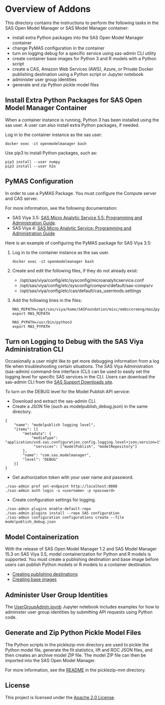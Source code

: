 # Overview of Addons
This directory contains the instructions to perform the following tasks in the SAS Open Model Manager or SAS Model Manager container:

* install extra Python packages into the SAS Open Model Manager container
* change PyMAS configuration in the container
* turn on logging debug for a specific service using sas-admin CLI utility
* create container base images for Python 3 and R models with a Python script
* create a CAS, Amazon Web Services (AWS), Azure, or Private Docker publishing destination using a Python script or Jupyter notebook
* administer user group identities
* generate and zip Python pickle model files

## Install Extra Python Packages for SAS Open Model Manager Container
When a container instance is running, Python 3 has been installed using the sas user. A user can also install extra Python packages, if needed.

Log in to the container instance as the sas user:
```
docker exec -it openmodelmanager bash
```
Use pip3 to install Python packages, such as:
```
pip3 install --user numpy
pip3 install --user h2o
```

## PyMAS Configuration
In order to use a PyMAS Package. You must configure the Compute server and CAS server. 

For more information, see the following documentation: 

* SAS Viya 3.5: [SAS Micro Analytic Service 5.5: Programming and Administration Guide](https://documentation.sas.com/?docsetId=masag&docsetTarget=titlepage.htm&docsetVersion=5.5).
* SAS Viya 4: [SAS Micro Analytic Service: Programming and Administration Guide](http://documentation.sas.com/?cdcId=mascdc&cdcVersion=default&docsetId=masag&docsetTarget=titlepage.htm)

Here is an example of configuring the PyMAS package for SAS Viya 3.5:

1. Log in to the container instance as the sas user.
   ```
   docker exec -it openmodelmanager bash
   ```

2. Create and edit the following files, if they do not already exist:

   * /opt/sas/viya/config/etc/sysconfig/microanalyticservice.conf
   * /opt/sas/viya/config/etc/sysconfig/compsrv/default/sas-compsrv
   * /opt/sas/viya/config/etc/cas/default/cas_usermods.settings

3. Add the following lines in the files:
   ```
   MAS_M2PATH=/opt/sas/viya/home/SASFoundation/misc/embscoreeng/mas2py.py
   export MAS_M2PATH
 
   MAS_PYPATH=/usr/bin/python3
   export MAS_PYPATH
   ```

## Turn on Logging to Debug with the SAS Viya Administration CLI
Occasionally a user might like to get more debugging information from a log file when troubleshooting certain situations. 
The SAS Viya Administration (sas-admin) command-line interface (CLI) can be used to easily set the logging level for specific SAS services in the CLI.
Users can download the sas-admin CLI from the [SAS Support Downloads site](https://support.sas.com/downloads/package.htm?pid=2133).

To turn on the DEBUG level for the Model Publish API service:

* Download and extract the sas-admin CLI.
* Create a JSON file (such as modelpublish_debug.json) in the same directory.
```
{
    "name": "modelpublish logging level",
    "items": [{
        "metadata": {
            "mediaType": "application/vnd.sas.configuration.config.logging.level+json;version=1",
             "services": ["modelPublish", "modelRepository"]
        },
        "name": "com.sas.modelmanager",
        "level": "DEBUG"
    }]
}
``` 
* Get authorization token with your user name and password.
```
./sas-admin prof set-endpoint http://localhost:8080
./sas-admin auth login -u <username> -p <password>
```
* Create configuration settings for logging.
```
./sas-admin plugins enable-default-repo
./sas-admin plugins install --repo SAS configuration
./sas-admin configuration configurations create --file modelpublish_debug.json
```

## Model Containerization
With the release of SAS Open Model Manager 1.2 and SAS Model Manager 15.3 on SAS Viya 3.5, model containerization for Python and R models is supported. 
You must create a publishing destination and base image before users can publish Python models or R models to a container destination.

* [Creating publishing destinations](./destinations/README.md)
* [Creating base images](./base-images/README.md)


## Administer User Group Identities
The [UserGroupAdmin.ipynb](UserGroupAdmin.ipynb) Jupyter notebook includes examples for how to administer user group identities by submitting API requests using Python code.

## Generate and Zip Python Pickle Model Files
The Python scripts in the picklezip-mm directory are used to pickle the Python model file, generate the fit statistics, lift and ROC JSON files, and then creates an archive model ZIP file. 
The model ZIP file can then be imported into the SAS Open Model Manager.

For more information, see the [README](./picklezip-mm/README.md) in the picklezip-mm directory. 

## License

This project is licensed under the [Apache 2.0 License](../LICENSE).

